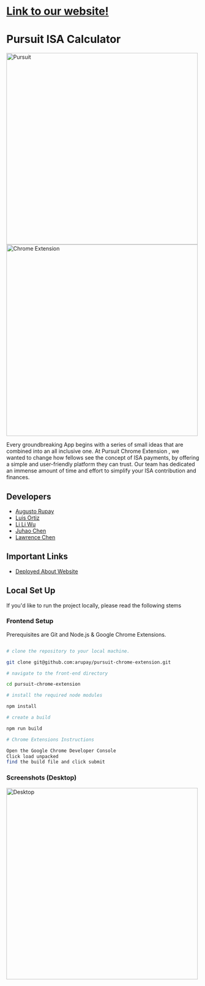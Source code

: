 # [Link to our website!](https://augustorupay.wixsite.com/pursuit-chrome-exten)

# Pursuit  ISA Calculator 

<img width="500" alt=" Pursuit " src="https://user-images.githubusercontent.com/96318127/200187434-7d45182e-3848-4374-8e53-54e3c67820f2.png">
<img width="500" alt="  Chrome Extension" src="https://user-images.githubusercontent.com/96318127/200187366-31a18591-739d-4acf-83dd-497343ce43ff.png">

Every groundbreaking App begins with a series of small ideas that are combined into an all inclusive one. At Pursuit Chrome Extension , we wanted to change how fellows see the concept of ISA payments, by offering a simple and user-friendly platform they can trust. Our team has dedicated an immense amount of time and effort to simplify your ISA contribution and finances.


## Developers 
- [Augusto Rupay](https://github.com/arupay)
- [Luis Ortiz](https://github.com/Lortiz528)
- [Li Li Wu](https://github.com/liliwu8)
- [Juhao Chen](https://github.com/JuHaoChen1997)
- [Lawrence Chen](https://github.com/lchen6283)


## Important Links

- [Deployed About Website](https://augustorupay.wixsite.com/pursuit-chrome-exten)

## Local Set Up

If you'd like to run the project locally, please read the following stems

### Frontend Setup

Prerequisites are Git and Node.js & Google Chrome Extensions.

```bash

# clone the repository to your local machine.

git clone git@github.com:arupay/pursuit-chrome-extension.git

# navigate to the front-end directory

cd pursuit-chrome-extension

# install the required node modules

npm install

# create a build

npm run build

# Chrome Extensions Instructions

Open the Google Chrome Developer Console
Click load unpacked
find the build file and click submit

```
### Screenshots (Desktop)

<img width="500" alt=" Desktop " src="https://user-images.githubusercontent.com/96318127/200187845-645ccfb2-fc0b-4c1f-a234-d8895382db40.png">





